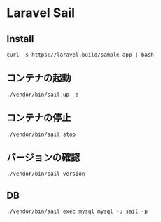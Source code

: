 # Laravel Sail

## Install

`curl -s https://laravel.build/sample-app | bash`

## コンテナの起動

`./vendor/bin/sail up -d`

## コンテナの停止

`./vendor/bin/sail stop`

## バージョンの確認

`./vendor/bin/sail version`

## DB

`./vendor/bin/sail exec mysql mysql -u sail -p`

